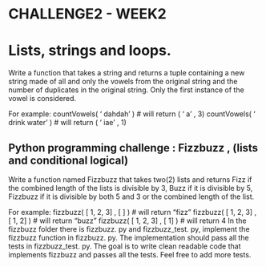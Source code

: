 # CHALLENGE2 - WEEK2

# Lists, strings and loops.
Write a function that takes a string and returns a tuple containing a new string made of all and only the vowels from the original string and the number of duplicates in the original string. Only the first instance of the
vowel is considered.

For example:
countVowels( ‘ dahdah’ ) # will return ( ‘ a’ , 3)
countVowels( ‘ drink water’ ) # will return ( ‘ iae’ , 1)

## Python programming challenge : Fizzbuzz , (lists and conditional logical)

Write a function named Fizzbuzz that takes two(2) lists and returns Fizz if the combined length of the lists is divisible by 3, Buzz if it is divisible by 5,
Fizzbuzz if it is divisible by both 5 and 3 or the combined length of the list.

For example:
fizzbuzz( [ 1, 2, 3] , [ ] ) # will return “fizz”
fizzbuzz( [ 1, 2, 3] , [ 1, 2] ) # will return “buzz”
fizzbuzz( [ 1, 2, 3] , [ 1] ) # will return 4
In the fizzbuzz folder there is fizzbuzz. py and fizzbuzz_test. py, implement the fizzbuzz function in fizzbuzz. py. The implementation
should pass all the tests in fizzbuzz_test. py. The goal is to write clean readable code that implements fizzbuzz and passes all the tests. Feel free to
add more tests.
